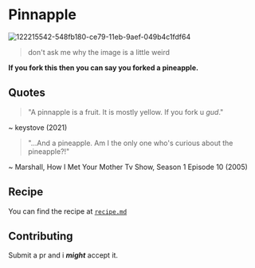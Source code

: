 # Pinnapple
![122215542-548fb180-ce79-11eb-9aef-049b4c1fdf64](https://user-images.githubusercontent.com/79815764/122243074-ae43ac00-ce78-11eb-85ef-f43c1ea06a78.png)

> don't ask me why the image is a little weird

**If you fork this then you can say you forked a pineapple.**


## Quotes
> "A pinnapple is a fruit. It is mostly yellow. If you fork u *gud*."

~ keystove (2021)

> "...And a pineapple. Am I the only one who's curious about the pineapple?!"

~ Marshall, How I Met Your Mother Tv Show, Season 1 Episode 10 (2005)

## Recipe
You can find the recipe at [`recipe.md`](https://github.com/iop3/Pinnapple/blob/main/recipe.md)

## Contributing
Submit a pr and i ***might*** accept it.
